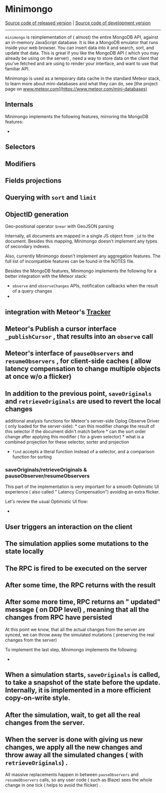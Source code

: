 # Minimongo

[Source code of released version](https://github.com/meteor/meteor/tree/master/packages/minimongo)
| [Source code of development version](https://github.com/meteor/meteor/tree/devel/packages/minimongo)
***

`minimongo`
is
reimplementation
of (
almost)
the
entire
MongoDB
API,
against
an
in-memory
JavaScript
database.
It
is
like
a
MongoDB
emulator
that
runs
inside
your
web
browser.
You
can
insert
data
into
it
and
search,
sort,
and
update
that
data.
This
is
great
if
you
like
the
MongoDB
API (
which
you
may
already
be
using
on
the
server)
,
need
a
way
to
store
data
on
the
client
that
you've
fetched
and
are
using
to
render
your
interface,
and
want
to
use
that
familiar
API.

Minimongo
is
used
as
a
temporary
data
cache
in
the
standard
Meteor
stack,
to
learn
more
about
mini-databases
and
what
they
can
do,
see [the project page on
www.meteor.com](https://www.meteor.com/mini-databases)

## Internals

Minimongo
implements
the
following
features,
mirroring
the
MongoDB
features:

-
Selectors
-
Modifiers
-
Fields
projections
-
Querying
with `sort`
and `limit`
-
ObjectID
generation
-
Geo-positional
operator `$near`
with
GeoJSON
parsing

Internally,
all
documents
are
mapped
in
a
single
JS
object
from `_id`
to
the
document.
Besides
this
mapping,
Minimongo
doesn't
implement
any
types
of
secondary
indexes.

Also,
currently
Minimongo
doesn't
implement
any
aggregation
features.
The
full
list
of
incompatible
features
can
be
found
in
the
NOTES
file.

Besides
the
MongoDB
features,
Minimongo
implements
the
following
for
a
better
integration
with
the
Meteor
stack:

- `observe`
  and `observeChanges`
  APIs,
  notification
  callbacks
  when
  the
  result
  of
  a
  query
  changes
-
integration
with
Meteor's [Tracker](https://www.meteor.com/tracker)
-
Meteor's
Publish
a
cursor
interface `_publishCursor`
,
that
results
into
an
`observe`
call
-
Meteor's
interface
of `pauseObservers`
and `resumeObservers`
,
for
client-side
caches (
allow
latency
compensation
to
change
multiple
objects
at
once
w/o
a
flicker)
-
In
addition
to
the
previous
point, `saveOriginals`
and `retrieveOriginals`
are
used
to
revert
the
local
changes
-
additional
analysis
functions
for
Meteor's
server-side
Oplog
Observe
Driver
(
only
loaded
for
the
server-side):
    *
    can
    this
    modifier
    change
    the
    result
    of
    this
    selector
    if
    the
    document
    didn't
    match
    before
    *
    can
    the
    sort
    order
    change
    after
    applying
    this
    modifier (
    for
    a
    given
    selector)
    *
    what
    is
    a
    combined
    projection
    for
    these
    selector,
    sorter
    and
    projection
- `find`
  accepts
  a
  literal
  function
  instead
  of
  a
  selector,
  and
  a
  comparison
  function
  for
  sorting

### saveOriginals/retrieveOriginals & pauseObserver/resumeObservers

This
part
of
the
implementation
is
very
important
for
a
smooth
Optimistic
UI
experience (
also
called "
Latency
Compensation")
avoiding
an
extra
flicker.

Let's
review
the
usual
Optimistic
UI
flow:

-
User
triggers
an
interaction
on
the
client
-
The
simulation
applies
some
mutations
to
the
state
locally
-
The
RPC
is
fired
to
be
executed
on
the
server
-
After
some
time,
the
RPC
returns
with
the
result
-
After
some
more
time,
RPC
returns
an "
updated"
message (
on
DDP
level)
,
meaning
that
all
the
changes
from
RPC
have
persisted
-
At
this
point
we
know,
that
all
the
actual
changes
from
the
server
are
synced,
we
can
throw
away
the
simulated
mutations (
preserving
the
real
changes
from
the
server)

To
implement
the
last
step,
Minimongo
implements
the
following:

-
When
a
simulation
starts, `saveOriginals`
is
called,
to
take
a
snapshot
of
the
state
before
the
update.
Internally,
it
is
implemented
in
a
more
efficient
copy-on-write
style.
-
After
the
simulation,
wait,
to
get
all
the
real
changes
from
the
server.
-
When
the
server
is
done
with
giving
us
new
changes,
we
apply
all
the
new
changes
and
throw
away
all
the
simulated
changes (
with `retrieveOriginals`)
.
-
All
massive
replacements
happen
in
between `pauseObservers`
and
`resumeObservers`
calls,
so
any
user
code (
such
as
Blaze)
sees
the
whole
change
in
one
tick (
helps
to
avoid
the
flicker)
.

